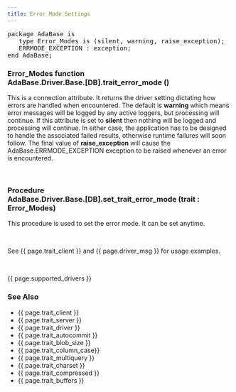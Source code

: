 ```yaml
---
title: Error Mode Settings
---
```


<div class="leftside">
<pre class="code">
package AdaBase is
   type Error_Modes is (silent, warning, raise_exception);
   ERRMODE_EXCEPTION : exception;
end AdaBase;
</pre>
<h3>Error_Modes function<br/>
AdaBase.Driver.Base.[DB].trait_error_mode ()</h3>
<p>This is a connection attribute.  It returns the driver setting
dictating how errors are handled when encountered.  The default is
<b>warning</b> which means error messages will be logged by any active
loggers, but processing will continue.  If this attribute is set to
<b>silent</b> then nothing will be logged and processing will continue.
In either case, the application has to be designed to handle the
associated failed results, otherwise runtime failures will soon follow.
The final value of <b>raise_exception</b> will cause the
AdaBase.ERRMODE_EXCEPTION exception to be raised whenever an error is
encountered.</p>
<br/>
<h3>Procedure<br/>
AdaBase.Driver.Base.[DB].set_trait_error_mode (trait : Error_Modes)</h3>
<p>This procedure is used to set the error mode.  It can be set
anytime.</p>
<br/>
<p class="caption">See {{ page.trait_client }} and {{ page.driver_msg }}
for usage examples.</p>
<br/>
<p>{{ page.supported_drivers }}</p>
</div>
<div class="sidenav">
  <h3>See Also</h3>
  <ul>
    <li>{{ page.trait_client }}</li>
    <li>{{ page.trait_server }}</li>
    <li>{{ page.trait_driver }}</li>
    <li>{{ page.trait_autocommit }}</li>
    <li>{{ page.trait_blob_size }}</li>
    <li>{{ page.trait_column_case}}</li>
    <li>{{ page.trait_multiquery }}</li>
    <li>{{ page.trait_charset }}</li>
    <li>{{ page.trait_compressed }}</li>
    <li>{{ page.trait_buffers }}</li>
  </ul>
</div>
